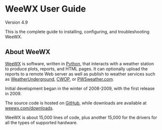 # WeeWX User Guide
Version 4.9

This is the complete guide to installing, configuring, and troubleshooting WeeWX.

## About WeeWX

[WeeWX](http://www.weewx.com) is software, written in [Python](https://www.pythong.org), that interacts with a weather station to produce plots, reports, and HTML pages. It can optionally upload the reports to a remote Web server as well as publish to weather services such as [WeatherUnderground](https://www.wunderground.com/), [CWOP](http://wxqa.com/), or [PWSweather.com](https://www.pwsweather.com/).

Initial development began in the winter of 2008-2009, with the first release in 2009.

The source code is hosted on [GitHub](https://github.com/weewx/weewx), while downloads are available at [weewx.com/downloads](http://weewx.com/downloads).

WeeWX is about 15,000 lines of code, plus another 15,000 for the drivers for all the types of supported hardware.